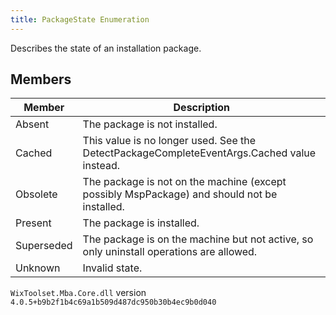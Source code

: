 ```yaml
---
title: PackageState Enumeration
---
```

Describes the state of an installation package.
## Members
| Member | Description |
| ------ | ----------- |
| Absent | The package is not installed. |
| Cached | This value is no longer used. See the DetectPackageCompleteEventArgs.Cached value instead. |
| Obsolete | The package is not on the machine (except possibly MspPackage) and should not be installed. |
| Present | The package is installed. |
| Superseded | The package is on the machine but not active, so only uninstall operations are allowed. |
| Unknown | Invalid state. |
`WixToolset.Mba.Core.dll` version `4.0.5+b9b2f1b4c69a1b509d487dc950b30b4ec9b0d040`
